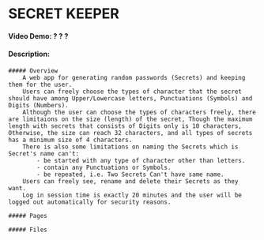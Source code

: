 # SECRET KEEPER

#### Video Demo: ? ? ?

#### Description:
    ##### Overview
        A web app for generating random passwords (Secrets) and keeping them for the user.
        Users can freely choose the types of character that the secret should have among Upper/Lowercase letters, Punctuations (Symbols) and Digits (Numbers).
        Although the user can choose the types of characters freely, there are limitaions on the size (length) of the secret, Though the maximum length with secrets that consists of Digits only is 10 characters, Otherwise, the size can reach 32 characters, and all types of secrets has a minimum size of 4 characters.
        There is also some limitations on naming the Secrets which is Secret's name can't:
            - be started with any type of character other than letters.
            - contain any Punctuations or Symbols.
            - be repeated, i.e. Two Secrets Can't have same name.
        Users can freely see, rename and delete their Secrets as they want.
        Log in session time is exactly 20 minutes and the user will be logged out automatically for security reasons.

    ##### Pages

    ##### Files
